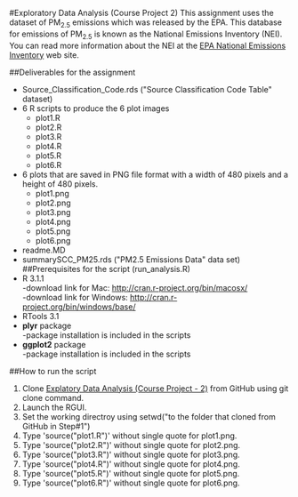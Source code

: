 #Exploratory Data Analysis (Course Project 2)
This assignment uses the dataset of PM<sub>2.5</sub> emissions which was released by the EPA. This database for emissions of PM<sub>2.5</sub> is known as the National Emissions Inventory (NEI). You can read more information about the NEI at the <a href="http://www.epa.gov/ttn/chief/eiinformation.html" target="_blank"> EPA National Emissions Inventory</a> web site. 

##Deliverables for the assignment
* Source_Classification_Code.rds ("Source Classification Code Table" dataset)
* 6 R scripts to produce the 6 plot images
  - plot1.R <br/>
  - plot2.R <br/>
  - plot3.R <br/>
  - plot4.R <br/>
  - plot5.R <br/>
  - plot6.R <br/>
* 6 plots that are saved in PNG file format with a width of 480 pixels and a height of 480 pixels.
  - plot1.png <br/>
  - plot2.png <br/>
  - plot3.png <br/>
  - plot4.png <br/> 
  - plot5.png <br/> 
  - plot6.png <br/> 
* readme.MD
* summarySCC_PM25.rds ("PM2.5 Emissions Data" data set)
##Prerequisites for the script (run_analysis.R)
* R 3.1.1 <br/>
 -download link for Mac: http://cran.r-project.org/bin/macosx/ <br/> 
 -download link for Windows: http://cran.r-project.org/bin/windows/base/ <br/> 
* RTools 3.1
* <b>plyr</b> package <br/>
 -package installation is included in the scripts
* <b>ggplot2</b> package <br/>
 -package installation is included in the scripts

##How to run the script
1. Clone <a href="https://github.com/zawhtetwai/datasciencecoursera/tree/master/ExploratoryDataAnalysis_CourseProject-2" target="_blank">Explatory Data Analysis (Course Project - 2)</a>  from GitHub using git clone command.
2. Launch the RGUI.
3. Set the working directroy using setwd("to the folder that cloned from GitHub in Step#1")
4. Type 'source("plot1.R")' without single quote for plot1.png.
5. Type 'source("plot2.R")' without single quote for plot2.png.
6. Type 'source("plot3.R")' without single quote for plot3.png.
7. Type 'source("plot4.R")' without single quote for plot4.png.
8. Type 'source("plot5.R")' without single quote for plot5.png.
9. Type 'source("plot6.R")' without single quote for plot6.png.